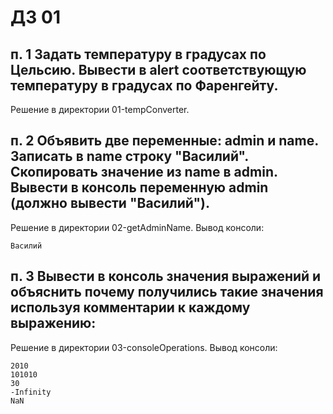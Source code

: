 # ДЗ 01

## п. 1 Задать температуру в градусах по Цельсию. Вывести в alert соответствующую температуру в градусах по Фаренгейту.
Решение в директории 01-tempConverter.

## п. 2  Объявить две переменные: admin и name. Записать в name строку "Василий". Скопировать значение из name в admin. Вывести в консоль переменную admin (должно вывести "Василий").
Решение в директории 02-getAdminName. Вывод консоли:   
```
Василий
```

## п. 3 Вывести в консоль значения выражений и объяснить почему получились такие значения используя комментарии к каждому выражению:
Решение в директории 03-consoleOperations. Вывод консоли:  
```
2010
101010
30
-Infinity
NaN
```